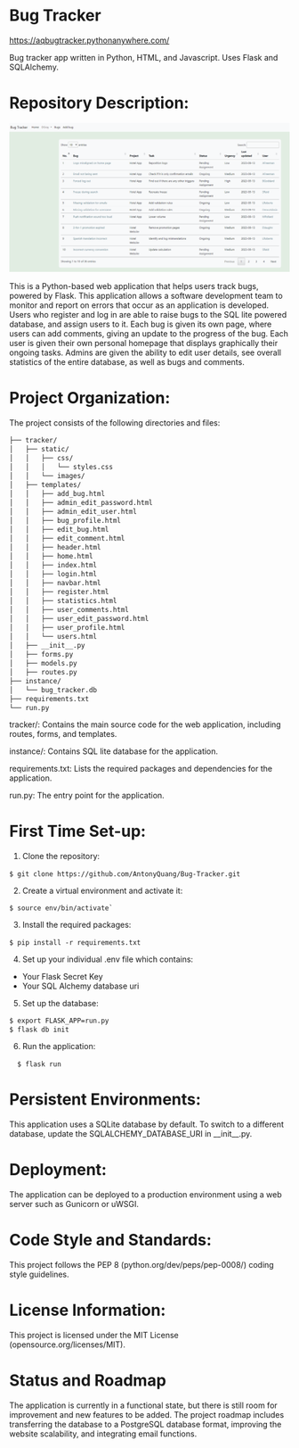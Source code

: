 # Bug Tracker
https://aqbugtracker.pythonanywhere.com/

Bug tracker app written in Python, HTML, and Javascript. Uses Flask and SQLAlchemy.

# Repository Description:

![Bug Tracker](tracker/static/tracker.png)

This is a Python-based web application that helps users track bugs, powered by Flask. 
This application allows a software development team to monitor and report on errors that occur as an application is developed.  
Users who register and log in are able to raise bugs to the SQL lite powered database, and assign users to it. 
Each bug is given its own page, where users can add comments, giving an update to the progress of the bug.
Each user is given their own personal homepage that displays graphically their ongoing tasks.
Admins are given the ability to edit user details, see overall statistics of the entire database, as well as bugs and comments.

# Project Organization:

The project consists of the following directories and files:

```
├── tracker/ 
│   ├── static/
│   │   ├── css/
│   │   │   └── styles.css
│   │   └── images/
│   ├── templates/
│   │   ├── add_bug.html
│   │   ├── admin_edit_password.html
│   │   ├── admin_edit_user.html
│   │   ├── bug_profile.html
│   │   ├── edit_bug.html
│   │   ├── edit_comment.html
│   │   ├── header.html
│   │   ├── home.html
│   │   ├── index.html
│   │   ├── login.html
│   │   ├── navbar.html
│   │   ├── register.html
│   │   ├── statistics.html
│   │   ├── user_comments.html
│   │   ├── user_edit_password.html
│   │   ├── user_profile.html
│   │   └── users.html
│   ├── __init__.py
│   ├── forms.py
│   ├── models.py
│   ├── routes.py
├── instance/
│   └── bug_tracker.db
├── requirements.txt
└── run.py
```

tracker/: Contains the main source code for the web application, including routes, forms, and templates.

instance/: Contains SQL lite database for the application.

requirements.txt: Lists the required packages and dependencies for the application.

run.py: The entry point for the application.

# First Time Set-up:

1. Clone the repository:

```$ git clone https://github.com/AntonyQuang/Bug-Tracker.git```

2. Create a virtual environment and activate it:

```$ python3 -m venv env 
$ source env/bin/activate`
```
3. Install the required packages:

```$ pip install -r requirements.txt```

4. Set up your individual .env file which contains:
 - Your Flask Secret Key
 - Your SQL Alchemy database uri

5. Set up the database:

```
$ export FLASK_APP=run.py
$ flask db init
```
6. Run the application:

```  $ flask run```

# Persistent Environments:

This application uses a SQLite database by default. To switch to a different database, update the SQLALCHEMY_DATABASE_URI in \_\_init\_\_.py.

# Deployment:

The application can be deployed to a production environment using a web server such as Gunicorn or uWSGI.

# Code Style and Standards:

This project follows the PEP 8 (python.org/dev/peps/pep-0008/) coding style guidelines.

# License Information:

This project is licensed under the MIT License (opensource.org/licenses/MIT).

# Status and Roadmap

The application is currently in a functional state, but there is still room for improvement and new features to be added. The project roadmap includes transferring the database to a PostgreSQL database format, improving the website scalability, and integrating email functions.

